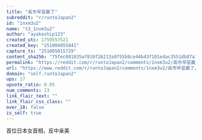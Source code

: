 ```yaml
---
title: "高市早苗赢了"
subreddit: "r/runtoJapan2"
id: "1nxm3u2"
name: "t3_1nxm3u2"
author: "ayakaship123"
created_utc: 1759557521
created_key: "251004055841"
capture_ts: "251005015729"
content_sha256: "75fec081835af810f26213a9755b8ce44b43f101edac3551db87a7ebd3c3bcb3"
permalink: "https://reddit.com/r/runtoJapan2/comments/1nxm3u2/高市早苗赢了/"
url: "https://www.reddit.com/r/runtoJapan2/comments/1nxm3u2/高市早苗赢了/"
domain: "self.runtoJapan2"
ups: 17
upvote_ratio: 0.95
num_comments: 13
link_flair_text: ""
link_flair_css_class: ""
over_18: false
is_self: true
---
```


首位日本女首相，反中亲美
